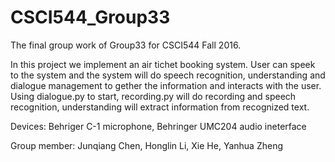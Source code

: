 # CSCI544_Group33

The final group work of Group33 for CSCI544 Fall 2016.

In this project we implement an air tichet booking system. User can speek to the system and the system will do speech recognition, understanding and dialogue management to gether the information and interacts with the user.
Using dialogue.py to start, recording.py will do recording and speech recognition, understanding will extract information from recognized text.

Devices: Behriger C-1 microphone, Behringer UMC204 audio ineterface

Group member: Junqiang Chen, Honglin Li, Xie He, Yanhua Zheng

